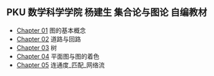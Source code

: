 ## PKU 数学科学学院 杨建生 集合论与图论 自编教材
+ [Chapter 01](./Chapter-01/README.md) 图的基本概念
+ [Chapter 02](./Chapter-02/README.md) 道路与回路
+ [Chapter 03](./Chapter-03/README.md) 树
+ [Chapter 04](./Chapter-04/README.md) 平面图与图的着色
+ [Chapter 05](./Chapter-05/README.md) 连通度_匹配_网络流
